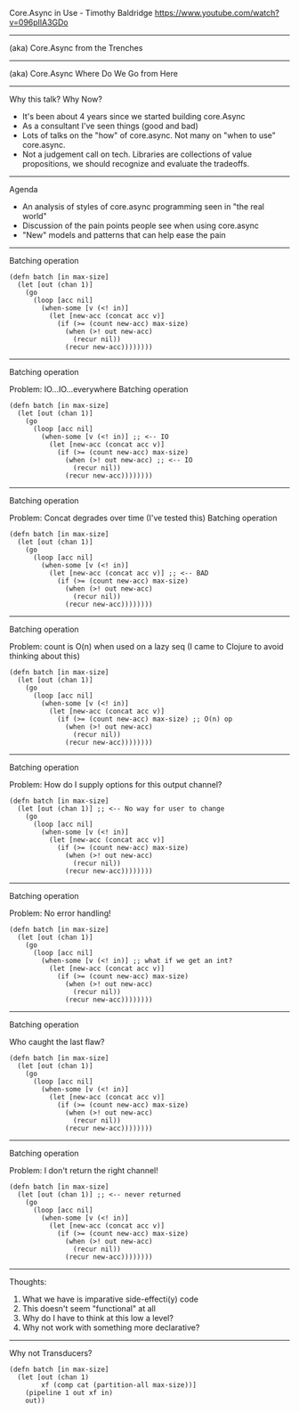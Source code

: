 Core.Async in Use - Timothy Baldridge
https://www.youtube.com/watch?v=096pIlA3GDo


----
(aka) Core.Async
from the Trenches

----
(aka) Core.Async
Where Do We Go from Here

----
Why this talk? Why Now?

- It's been about 4 years since we started building core.Async
- As a consultant I've seen things (good and bad)
- Lots of talks on the "how" of core.async. Not many on "when to use" core.async.
- Not a judgement call on tech. Libraries are collections of value propositions, we should recognize and evaluate the tradeoffs.

---
Agenda

- An analysis of styles of core.async programming seen in "the real world"
- Discussion of the pain points people see when using core.async
- "New" models and patterns that can help ease the pain

----
Batching operation

```
(defn batch [in max-size]
  (let [out (chan 1)]
    (go
      (loop [acc nil]
        (when-some [v (<! in)]
          (let [new-acc (concat acc v)]
            (if (>= (count new-acc) max-size)
              (when (>! out new-acc)
                (recur nil))
              (recur new-acc))))))))
```

----
Batching operation

Problem: IO...IO...everywhere
Batching operation

```
(defn batch [in max-size]
  (let [out (chan 1)]
    (go
      (loop [acc nil]
        (when-some [v (<! in)] ;; <-- IO
          (let [new-acc (concat acc v)]
            (if (>= (count new-acc) max-size)
              (when (>! out new-acc) ;; <-- IO
                (recur nil))
              (recur new-acc))))))))
```

----
Batching operation

Problem: Concat degrades over time (I've tested this)
Batching operation

```
(defn batch [in max-size]
  (let [out (chan 1)]
    (go
      (loop [acc nil]
        (when-some [v (<! in)]
          (let [new-acc (concat acc v)] ;; <-- BAD
            (if (>= (count new-acc) max-size)
              (when (>! out new-acc)
                (recur nil))
              (recur new-acc))))))))
```

---
Batching operation

Problem: count is O(n) when used on a lazy seq
(I came to Clojure to avoid thinking about this)

```
(defn batch [in max-size]
  (let [out (chan 1)]
    (go
      (loop [acc nil]
        (when-some [v (<! in)]
          (let [new-acc (concat acc v)]
            (if (>= (count new-acc) max-size) ;; O(n) op
              (when (>! out new-acc)
                (recur nil))
              (recur new-acc))))))))
```

----
Batching operation

Problem: How do I supply options for this output channel?

```
(defn batch [in max-size]
  (let [out (chan 1)] ;; <-- No way for user to change
    (go
      (loop [acc nil]
        (when-some [v (<! in)]
          (let [new-acc (concat acc v)]
            (if (>= (count new-acc) max-size)
              (when (>! out new-acc)
                (recur nil))
              (recur new-acc))))))))
```

----
Batching operation

Problem: No error handling!
```
(defn batch [in max-size]
  (let [out (chan 1)]
    (go
      (loop [acc nil]
        (when-some [v (<! in)] ;; what if we get an int?
          (let [new-acc (concat acc v)]
            (if (>= (count new-acc) max-size)
              (when (>! out new-acc)
                (recur nil))
              (recur new-acc))))))))
```

----
Batching operation

Who caught the last flaw?

```
(defn batch [in max-size]
  (let [out (chan 1)]
    (go
      (loop [acc nil]
        (when-some [v (<! in)]
          (let [new-acc (concat acc v)]
            (if (>= (count new-acc) max-size)
              (when (>! out new-acc)
                (recur nil))
              (recur new-acc))))))))
```

----
Batching operation

Problem: I don't return the right channel!

```
(defn batch [in max-size]
  (let [out (chan 1)] ;; <-- never returned
    (go
      (loop [acc nil]
        (when-some [v (<! in)]
          (let [new-acc (concat acc v)]
            (if (>= (count new-acc) max-size)
              (when (>! out new-acc)
                (recur nil))
              (recur new-acc))))))))
```

----
Thoughts:

1. What we have is imparative side-effecti(y) code
2. This doesn't seem "functional" at all
3. Why do I have to think at this low a level?
4. Why not work with something more declarative?

----
Why not Transducers?

```
(defn batch [in max-size]
  (let [out (chan 1)
        xf (comp cat (partition-all max-size))]
    (pipeline 1 out xf in)
    out))
```
